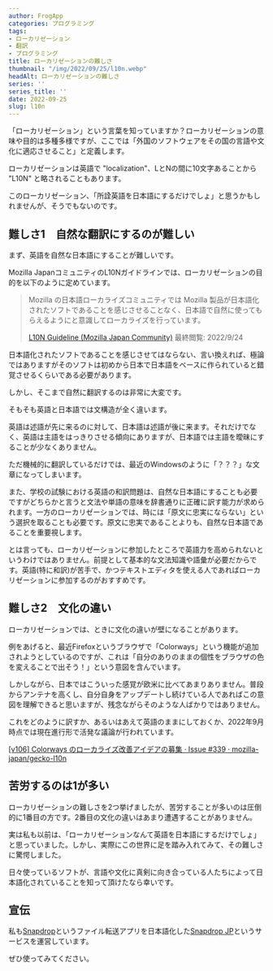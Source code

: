```yaml
---
author: FrogApp
categories: プログラミング
tags:
- ローカリゼーション
- 翻訳
- プログラミング
title: ローカリゼーションの難しさ
thumbnail: "/img/2022/09/25/l10n.webp"
headAlt: ローカリゼーションの難しさ
series: ''
series_title: ''
date: 2022-09-25
slug: l10n
---
```


「ローカリゼーション」という言葉を知っていますか？ローカリゼーションの意味や目的は多種多様ですが、ここでは「外国のソフトウェアをその国の言語や文化に適応させること」と定義します。

ローカリゼーションは英語で "localization"、LとNの間に10文字あることから "L10N" と略されることもあります。

このローカリゼーション、「所詮英語を日本語にするだけでしょ」と思うかもしれませんが、そうでもないのです。

## 難しさ1　自然な翻訳にするのが難しい

まず、英語を自然な日本語にすることが難しいです。

Mozilla JapanコミュニティのL10Nガイドラインでは、ローカリゼーションの目的を以下のように定めています。

> Mozilla の日本語ローカライズコミュニティでは Mozilla 製品が日本語化されたソフトであることを感じさせることなく、日本語で自然に使ってもらえるようにと意識してローカライズを行っています。
>
> <a href="https://github.com/mozilla-japan/translation/wiki/L10N-Guideline" target="_blank" rel="noopener noreferrer">L10N Guideline (Mozilla Japan Community)</a> 最終閲覧: 2022/9/24

日本語化されたソフトであることを感じさせてはならない、言い換えれば、極論ではありますがそのソフトは初めから日本で日本語をベースに作られていると錯覚させるくらいである必要があります。

しかし、そこまで自然に翻訳するのは非常に大変です。

そもそも英語と日本語では文構造が全く違います。

英語は述語が先に来るのに対して、日本語は述語が後に来ます。それだけでなく、英語は主語をはっきりさせる傾向にありますが、日本語では主語を曖昧にすることが少なくありません。

ただ機械的に翻訳しているだけでは、最近のWindowsのように「？？？」な文章になってしまいます。

また、学校の試験における英語の和訳問題は、自然な日本語にすることも必要ですがどちらかと言うと文法や単語の意味を辞書通りに正確に訳す能力が求められます。一方のローカリゼーションでは、時には「原文に忠実にならない」という選択を取ることも必要です。原文に忠実であることよりも、自然な日本語であることを重要視します。

とは言っても、ローカリゼーションに参加したところで英語力を高められないというわけではありません。前提として基本的な文法知識や語彙が必要だからです。英語(特に和訳)が苦手で、かつテキストエディタを使える人であればローカリゼーションに参加するのがおすすめです。

## 難しさ2　文化の違い

ローカリゼーションでは、ときに文化の違いが壁になることがあります。

例をあげると、最近Firefoxというブラウザで「Colorways」という機能が追加されようとしているのですが、これは「自分のありのままの個性をブラウザの色を変えることで出そう！」という意図を含んでいます。

しかしながら、日本ではこういった感覚が欧米に比べてあまりありません。普段からアンテナを高くし、自分自身をアップデートし続けている人であればこの意図を理解できると思いますが、残念ながらそのような人ばかりではありません。

これをどのように訳すか、あるいはあえて英語のままにしておくか、2022年9月時点では現在進行形で活発な議論が行われています。

<a href="https://github.com/mozilla-japan/gecko-l10n/issues/339" target="_blank" rel="noopener noreferrer">[v106] Colorways のローカライズ改善アイデアの募集 · Issue #339 · mozilla-japan/gecko-l10n</a>

## 苦労するのは1が多い

ローカリゼーションの難しさを2つ挙げましたが、苦労することが多いのは圧倒的に1番目の方です。2番目の文化の違いはあまり遭遇することがありません。

実は私も以前は、「ローカリゼーションなんて英語を日本語にするだけでしょ」と思っていました。しかし、実際にこの世界に足を踏み入れてみて、その難しさに驚愕しました。

日々使っているソフトが、言語や文化に真剣に向き合っている人たちによって日本語化されていることを知って頂けたなら幸いです。

## 宣伝

私も<a href="https://snapdrop.net" target="_blank" rel="noopener noreferrer">Snapdrop</a>というファイル転送アプリを日本語化した<a href="https://share.frogapp.net" target="_blank" rel="noopener noreferrer">Snapdrop JP</a>というサービスを運営しています。

ぜひ使ってみてください。

